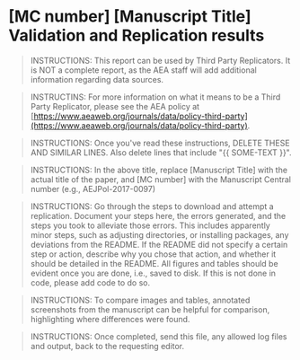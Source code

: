 # [MC number] [Manuscript Title] Validation and Replication results

> INSTRUCTIONS: This report can be used by Third Party Replicators. It is NOT a complete report, as the AEA staff will add additional information regarding data sources.

> INSTRUCTINS: For more information on what it means to be a Third Party Replicator, please see the AEA policy at [https://www.aeaweb.org/journals/data/policy-third-party](https://www.aeaweb.org/journals/data/policy-third-party).

> INSTRUCTIONS: Once you've read these instructions, DELETE THESE AND SIMILAR LINES. Also delete lines that include "{{  SOME-TEXT }}".

> INSTRUCTIONS: In the above title, replace [Manuscript Title] with the actual title of the paper, and [MC number] with the Manuscript Central number (e.g., AEJPol-2017-0097)

> INSTRUCTIONS: Go through the steps to download and attempt a replication. Document your steps here, the errors generated, and the steps you took to alleviate those errors. This includes apparently minor steps, such as adjusting directories, or installing packages, any deviations from the README. If the README did not specify a certain step or action, describe why you chose that action, and whether it should be detailed in the README. All figures and tables should be evident once you are done, i.e., saved to disk. If this is not done in code, please add code to do so.

> INSTRUCTIONS: To compare images and tables, annotated screenshots from the manuscript can be helpful for comparison, highlighting where differences were found.

> INSTRUCTIONS: Once completed, send this file, any allowed log files and output, back to the requesting editor.


